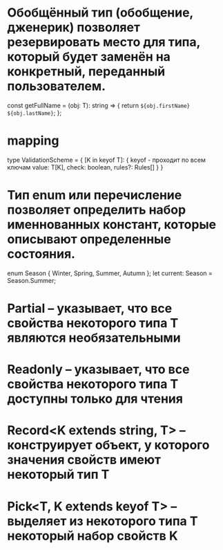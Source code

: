 
# Обобщённый тип (обобщение, дженерик) позволяет резервировать место для типа, который будет заменён на конкретный, переданный пользователем.
const getFullName = <T extends Name>(obj: T): string => {
  return `${obj.firstName} ${obj.lastName}`;
};

# mapping 
type ValidationScheme<T> = {
    [K in keyof T]: {               keyof - проходит по всем ключам
        value: T[K],
        check: boolean,
        rules?: Rules[]
    }
}


# Тип enum или перечисление позволяет определить набор именнованных констант, которые описывают определенные состояния.
enum Season { Winter, Spring, Summer, Autumn };
let current: Season = Season.Summer;


# Partial<T> – указывает, что все свойства некоторого типа T являются необязательными
# Readonly<T> – указывает, что все свойства некоторого типа T доступны только для чтения
# Record<K extends string, T> – конструирует объект, у которого значения свойств имеют некоторый тип T
# Pick<T, K extends keyof T> – выделяет из некоторого типа T некоторый набор свойств K